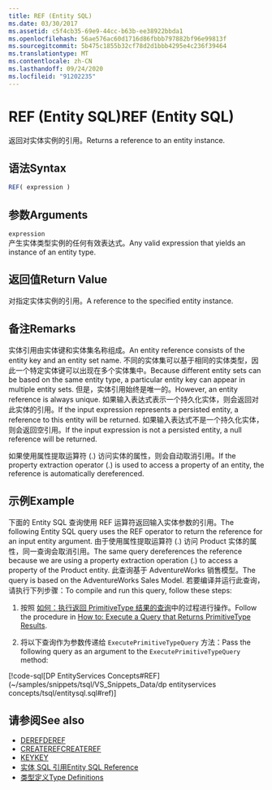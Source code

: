 ```yaml
---
title: REF (Entity SQL)
ms.date: 03/30/2017
ms.assetid: c5f4cb35-69e9-44cc-b63b-ee38922bbda1
ms.openlocfilehash: 56ae576ac60d1716d86fbbb797882bf96e99813f
ms.sourcegitcommit: 5b475c1855b32cf78d2d1bbb4295e4c236f39464
ms.translationtype: MT
ms.contentlocale: zh-CN
ms.lasthandoff: 09/24/2020
ms.locfileid: "91202235"
---
```

# <a name="ref-entity-sql"></a><span data-ttu-id="c1c9d-102">REF (Entity SQL)</span><span class="sxs-lookup"><span data-stu-id="c1c9d-102">REF (Entity SQL)</span></span>

<span data-ttu-id="c1c9d-103">返回对实体实例的引用。</span><span class="sxs-lookup"><span data-stu-id="c1c9d-103">Returns a reference to an entity instance.</span></span>  
  
## <a name="syntax"></a><span data-ttu-id="c1c9d-104">语法</span><span class="sxs-lookup"><span data-stu-id="c1c9d-104">Syntax</span></span>  
  
```sql  
REF( expression )
```  
  
## <a name="arguments"></a><span data-ttu-id="c1c9d-105">参数</span><span class="sxs-lookup"><span data-stu-id="c1c9d-105">Arguments</span></span>  

 `expression`  
 <span data-ttu-id="c1c9d-106">产生实体类型实例的任何有效表达式。</span><span class="sxs-lookup"><span data-stu-id="c1c9d-106">Any valid expression that yields an instance of an entity type.</span></span>  
  
## <a name="return-value"></a><span data-ttu-id="c1c9d-107">返回值</span><span class="sxs-lookup"><span data-stu-id="c1c9d-107">Return Value</span></span>  

 <span data-ttu-id="c1c9d-108">对指定实体实例的引用。</span><span class="sxs-lookup"><span data-stu-id="c1c9d-108">A reference to the specified entity instance.</span></span>  
  
## <a name="remarks"></a><span data-ttu-id="c1c9d-109">备注</span><span class="sxs-lookup"><span data-stu-id="c1c9d-109">Remarks</span></span>  

 <span data-ttu-id="c1c9d-110">实体引用由实体键和实体集名称组成。</span><span class="sxs-lookup"><span data-stu-id="c1c9d-110">An entity reference consists of the entity key and an entity set name.</span></span> <span data-ttu-id="c1c9d-111">不同的实体集可以基于相同的实体类型，因此一个特定实体键可以出现在多个实体集中。</span><span class="sxs-lookup"><span data-stu-id="c1c9d-111">Because different entity sets can be based on the same entity type, a particular entity key can appear in multiple entity sets.</span></span> <span data-ttu-id="c1c9d-112">但是，实体引用始终是唯一的。</span><span class="sxs-lookup"><span data-stu-id="c1c9d-112">However, an entity reference is always unique.</span></span> <span data-ttu-id="c1c9d-113">如果输入表达式表示一个持久化实体，则会返回对此实体的引用。</span><span class="sxs-lookup"><span data-stu-id="c1c9d-113">If the input expression represents a persisted entity, a reference to this entity will be returned.</span></span> <span data-ttu-id="c1c9d-114">如果输入表达式不是一个持久化实体，则会返回空引用。</span><span class="sxs-lookup"><span data-stu-id="c1c9d-114">If the input expression is not a persisted entity, a null reference will be returned.</span></span>  
  
 <span data-ttu-id="c1c9d-115">如果使用属性提取运算符 (.) 访问实体的属性，则会自动取消引用。</span><span class="sxs-lookup"><span data-stu-id="c1c9d-115">If the property extraction operator (.) is used to access a property of an entity, the reference is automatically dereferenced.</span></span>  
  
## <a name="example"></a><span data-ttu-id="c1c9d-116">示例</span><span class="sxs-lookup"><span data-stu-id="c1c9d-116">Example</span></span>  

 <span data-ttu-id="c1c9d-117">下面的 Entity SQL 查询使用 REF 运算符返回输入实体参数的引用。</span><span class="sxs-lookup"><span data-stu-id="c1c9d-117">The following Entity SQL query uses the REF operator to return the reference for an input entity argument.</span></span> <span data-ttu-id="c1c9d-118">由于使用属性提取运算符 (.) 访问 Product 实体的属性，同一查询会取消引用。</span><span class="sxs-lookup"><span data-stu-id="c1c9d-118">The same query dereferences the reference because we are using a property extraction operation (.) to access a property of the Product entity.</span></span> <span data-ttu-id="c1c9d-119">此查询基于 AdventureWorks 销售模型。</span><span class="sxs-lookup"><span data-stu-id="c1c9d-119">The query is based on the AdventureWorks Sales Model.</span></span> <span data-ttu-id="c1c9d-120">若要编译并运行此查询，请执行下列步骤：</span><span class="sxs-lookup"><span data-stu-id="c1c9d-120">To compile and run this query, follow these steps:</span></span>  
  
1. <span data-ttu-id="c1c9d-121">按照 [如何：执行返回 PrimitiveType 结果的查询](../how-to-execute-a-query-that-returns-primitivetype-results.md)中的过程进行操作。</span><span class="sxs-lookup"><span data-stu-id="c1c9d-121">Follow the procedure in [How to: Execute a Query that Returns PrimitiveType Results](../how-to-execute-a-query-that-returns-primitivetype-results.md).</span></span>  
  
2. <span data-ttu-id="c1c9d-122">将以下查询作为参数传递给 `ExecutePrimitiveTypeQuery` 方法：</span><span class="sxs-lookup"><span data-stu-id="c1c9d-122">Pass the following query as an argument to the `ExecutePrimitiveTypeQuery` method:</span></span>  
  
 [!code-sql[DP EntityServices Concepts#REF](~/samples/snippets/tsql/VS_Snippets_Data/dp entityservices concepts/tsql/entitysql.sql#ref)]  
  
## <a name="see-also"></a><span data-ttu-id="c1c9d-123">请参阅</span><span class="sxs-lookup"><span data-stu-id="c1c9d-123">See also</span></span>

- [<span data-ttu-id="c1c9d-124">DEREF</span><span class="sxs-lookup"><span data-stu-id="c1c9d-124">DEREF</span></span>](deref-entity-sql.md)
- [<span data-ttu-id="c1c9d-125">CREATEREF</span><span class="sxs-lookup"><span data-stu-id="c1c9d-125">CREATEREF</span></span>](createref-entity-sql.md)
- [<span data-ttu-id="c1c9d-126">KEY</span><span class="sxs-lookup"><span data-stu-id="c1c9d-126">KEY</span></span>](key-entity-sql.md)
- [<span data-ttu-id="c1c9d-127">实体 SQL 引用</span><span class="sxs-lookup"><span data-stu-id="c1c9d-127">Entity SQL Reference</span></span>](entity-sql-reference.md)
- [<span data-ttu-id="c1c9d-128">类型定义</span><span class="sxs-lookup"><span data-stu-id="c1c9d-128">Type Definitions</span></span>](type-definitions-entity-sql.md)

